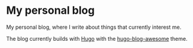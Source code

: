 # My personal blog

My personal blog, where I write about things that currently interest
me.

The blog currently builds with [Hugo](https://gohugo.io/) with the
[hugo-blog-awesome](https://github.com/hugo-sid/hugo-blog-awesome)
theme.
